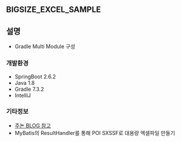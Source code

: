 ## **BIGSIZE_EXCEL_SAMPLE** ##

## 설명
- Gradle Multi Module 구성
### 개발환경
- SpringBoot 2.6.2
- Java 1.8
- Gradle 7.3.2
- IntelliJ

### 기타정보
- [주뇬 BLOG 참고](https://explored.tistory.com/20) 
- MyBatis의 ResultHandler를 통해 POI SXSSF로 대용량 엑셀파일 만들기
